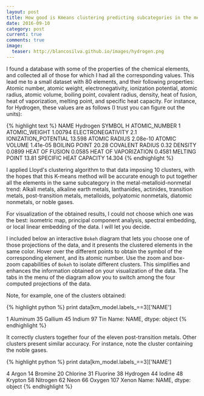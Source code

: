 ```yaml
---
layout: post
title: How good is Kmeans clustering predicting subcategories in the metal-metalloid-nonmetal trend?
date: 2016-09-10 
category: post
current: true
comments: true
image:
  teaser: http://blancosilva.github.io/images/hydrogen.png
---
```


I found a database with some of the properties of the chemical elements, and collected all of those for which I had all the corresponding values.  This lead me to a small dataset with 80 elements, and their following properties: Atomic number, atomic weight, electronegativity, ionization potential, atomic radius, atomic volume, boiling point, covalent radius, density, heat of fusion, heat of vaporization, melting point, and specific heat capacity.  For instance, for Hydrogen, these values are as follows (I trust you can figure out the units):

{% highlight text %}
NAME Hydrogen
SYMBOL H
ATOMIC_NUMBER 1
ATOMIC_WEIGHT 1.00794
ELECTRONEGATIVITY 2.1
IONIZATION_POTENTIAL 13.598
ATOMIC RADIUS 2.08e-10
ATOMIC VOLUME 1.41e-05
BOILING POINT 20.28
COVALENT RADIUS 0.32
DENSITY 0.0899
HEAT OF FUSION 0.0585
HEAT OF VAPORIZATION 0.4581
MELTING POINT 13.81
SPECIFIC HEAT CAPACITY 14.304
{% endhighlight %}

I applied Lloyd's clustering algorithm to that data imposing 10 clusters, with the hopes that this K-means method will be accurate enough to put together all the elements in the same subcategory in the metal-metalloid-nonmetal trend: Alkali metals, alkaline earth metals, lan­thanides, actinides, transition metals, post-​transition metals, metalloids, polyatomic nonmetals, diatomic nonmetals, or noble gases.

For visualization of the obtained results, I could not choose which one was the best: isometric map, principal component analysis, spectral embedding, or local linear embedding of the data.  I will let you decide.  

I included below an interactive `Bokeh` diagram that lets you choose one of those projections of the data, and it presents the clustered elements in the same color.  Hover over the different points to obtain the symbol of the corresponding element, and its atomic number.  Use the zoom and box-zoom capabilities of `Bokeh` to isolate different clusters.  This simplifies and enhances the information obtained on your visualization of the data.  The tabs in the menu of the diagram allow you to switch among the four computed projections of the data.

<link rel="stylesheet" href="https://cdn.pydata.org/bokeh/release/bokeh-0.12.1.min.css" type="text/css" />
<link rel="stylesheet" href="https://cdn.pydata.org/bokeh/release/bokeh-widgets-0.12.1.min.css" type="text/css" />
        
<script type="text/javascript" src="https://cdn.pydata.org/bokeh/release/bokeh-0.12.1.min.js"></script>
<script type="text/javascript" src="https://cdn.pydata.org/bokeh/release/bokeh-widgets-0.12.1.min.js"></script>
<script type="text/javascript">
    Bokeh.set_log_level("info");
</script>

<div class="bk-root">
	<div class="plotdiv" id="1b7c65a4-571d-4f3e-9fdd-ed079cd65350"></div>
</div>

<script type="text/javascript">
Bokeh.$(function() {
	var docs_json = {"57fff59c-41eb-4d45-81e9-0a7e42c34e45":{"roots":{"references":[{"attributes":{},"id":"00cc789d-881a-4ad7-86d5-55f7553a63cf","type":"ToolEvents"},{"attributes":{"plot":{"id":"cee1bfa9-a824-44c8-9196-7b6a73d0175e","subtype":"Figure","type":"Plot"},"ticker":{"id":"129758b3-92e1-4aaa-8b0b-5cebdf31fe5a","type":"BasicTicker"}},"id":"e182f0b1-daf8-4f37-9190-bec05b4accf4","type":"Grid"},{"attributes":{"plot":{"id":"c2dab302-5e42-4e3d-959f-b5e66611fbc3","subtype":"Figure","type":"Plot"}},"id":"5217cc7f-a098-445c-aeb1-fda035014443","type":"WheelZoomTool"},{"attributes":{},"id":"75e62a9b-78f8-4b19-a5f3-f3d4d30e01b7","type":"BasicTicker"},{"attributes":{"data_source":{"id":"adbb849a-2cfb-4d55-a67d-58ba3b1038b9","type":"ColumnDataSource"},"glyph":{"id":"8e2f6dff-97e5-4955-9782-be53d1ed3414","type":"Circle"},"hover_glyph":null,"nonselection_glyph":{"id":"21066351-a6af-47e3-862c-4473430ff0e3","type":"Circle"},"selection_glyph":null},"id":"a4eb37fa-5e97-4431-a08a-1bdbd443c663","type":"GlyphRenderer"},{"attributes":{"dimension":1,"plot":{"id":"c2dab302-5e42-4e3d-959f-b5e66611fbc3","subtype":"Figure","type":"Plot"},"ticker":{"id":"f474c202-2a73-4edd-8ed6-ea0ae8a04233","type":"BasicTicker"}},"id":"eaee7ab2-ba98-4195-8f96-954f4c4d401e","type":"Grid"},{"attributes":{"plot":{"id":"c2dab302-5e42-4e3d-959f-b5e66611fbc3","subtype":"Figure","type":"Plot"}},"id":"c9d9b096-3849-4282-9d1d-9d0d942fdf01","type":"ResetTool"},{"attributes":{"overlay":{"id":"e977dbe3-8c12-4709-a2f8-36636a0daa6a","type":"BoxAnnotation"},"plot":{"id":"630a6592-12ca-42dc-92ef-2aea63af3651","subtype":"Figure","type":"Plot"}},"id":"ac8c7720-0df6-490a-8d97-8a8d0f78936c","type":"BoxZoomTool"},{"attributes":{"below":[{"id":"f63bc2ae-1d93-4feb-8d4b-7cb6d7705c36","type":"LinearAxis"}],"left":[{"id":"0a4c638c-e4b4-4481-b2eb-e2c359728a93","type":"LinearAxis"}],"plot_height":700,"plot_width":700,"renderers":[{"id":"f63bc2ae-1d93-4feb-8d4b-7cb6d7705c36","type":"LinearAxis"},{"id":"690a0a60-3502-4535-974f-df97314dd36a","type":"Grid"},{"id":"0a4c638c-e4b4-4481-b2eb-e2c359728a93","type":"LinearAxis"},{"id":"f5c5e61c-008f-4972-8cf1-e3043e3c714e","type":"Grid"},{"id":"9a5901de-a97e-4cad-b879-4c8014219e7f","type":"BoxAnnotation"},{"id":"27d56f1a-7c3b-4532-81ba-85bf4eaf4f64","type":"GlyphRenderer"}],"title":{"id":"f80e1044-6214-4f5d-810e-ee43636c4e32","type":"Title"},"tool_events":{"id":"9c23a4d1-f898-4314-8413-02bab3630f17","type":"ToolEvents"},"toolbar":{"id":"15bda869-de1c-434b-ab8c-e88b19d94edf","type":"Toolbar"},"x_range":{"id":"d9d66ebc-bb49-455c-9072-7481d6bca986","type":"DataRange1d"},"y_range":{"id":"2090e30b-3cbf-4a02-a472-143166984158","type":"DataRange1d"}},"id":"d1f6fdbe-f8b8-48cd-b2b3-d71314b67ed3","subtype":"Figure","type":"Plot"},{"attributes":{},"id":"3f24e6e2-68bf-482c-901b-b83865029baa","type":"BasicTicker"},{"attributes":{"child":{"id":"630a6592-12ca-42dc-92ef-2aea63af3651","subtype":"Figure","type":"Plot"},"title":"Isometric Map"},"id":"ea24ab70-9e73-439f-affd-592e438c59b0","type":"Panel"},{"attributes":{},"id":"1b988d15-c792-4942-97de-bd0aab3356ba","type":"ToolEvents"},{"attributes":{"formatter":{"id":"d8eb04a3-45a5-43a2-9253-929516d4e62a","type":"BasicTickFormatter"},"plot":{"id":"630a6592-12ca-42dc-92ef-2aea63af3651","subtype":"Figure","type":"Plot"},"ticker":{"id":"316f212b-61d6-44fb-9b93-61fb7533d858","type":"BasicTicker"}},"id":"8de9b5db-ee4d-4089-a345-0a2cdae9500c","type":"LinearAxis"},{"attributes":{"fill_alpha":{"value":0.1},"fill_color":{"value":"#1f77b4"},"line_alpha":{"value":0.1},"line_color":{"value":"#1f77b4"},"size":{"units":"screen","value":10},"x":{"field":"x"},"y":{"field":"y"}},"id":"a5726df9-1d65-405b-b9ee-bcfe6a2263f6","type":"Circle"},{"attributes":{},"id":"316f212b-61d6-44fb-9b93-61fb7533d858","type":"BasicTicker"},{"attributes":{"callback":null},"id":"2090e30b-3cbf-4a02-a472-143166984158","type":"DataRange1d"},{"attributes":{"plot":{"id":"d1f6fdbe-f8b8-48cd-b2b3-d71314b67ed3","subtype":"Figure","type":"Plot"}},"id":"a748a11e-be89-4a00-80fb-698320cf787d","type":"ResetTool"},{"attributes":{"plot":{"id":"d1f6fdbe-f8b8-48cd-b2b3-d71314b67ed3","subtype":"Figure","type":"Plot"}},"id":"dafdebeb-92fa-4585-99df-6bdd3568f1a3","type":"PanTool"},{"attributes":{"below":[{"id":"8ee13b94-1b80-4eda-a50a-f4beeb1376a2","type":"LinearAxis"}],"left":[{"id":"8de9b5db-ee4d-4089-a345-0a2cdae9500c","type":"LinearAxis"}],"plot_height":700,"plot_width":700,"renderers":[{"id":"8ee13b94-1b80-4eda-a50a-f4beeb1376a2","type":"LinearAxis"},{"id":"bee6a1fd-c01c-4321-8bfa-907b99ad73dd","type":"Grid"},{"id":"8de9b5db-ee4d-4089-a345-0a2cdae9500c","type":"LinearAxis"},{"id":"93d70db1-0a1f-48dd-a027-d11381b46cfb","type":"Grid"},{"id":"e977dbe3-8c12-4709-a2f8-36636a0daa6a","type":"BoxAnnotation"},{"id":"a4eb37fa-5e97-4431-a08a-1bdbd443c663","type":"GlyphRenderer"}],"title":{"id":"c42e27d4-68aa-42ae-af86-9588bba103cd","type":"Title"},"tool_events":{"id":"00cc789d-881a-4ad7-86d5-55f7553a63cf","type":"ToolEvents"},"toolbar":{"id":"2252a3dd-e866-4fc7-b2a1-41692c367127","type":"Toolbar"},"x_range":{"id":"96da214a-b8dd-4580-ab0a-0a2d8870ef96","type":"DataRange1d"},"y_range":{"id":"dc2353fd-c680-4d67-90ca-888f8d73ed14","type":"DataRange1d"}},"id":"630a6592-12ca-42dc-92ef-2aea63af3651","subtype":"Figure","type":"Plot"},{"attributes":{"data_source":{"id":"ea4aa114-acee-46c2-a6c6-89303d1218b5","type":"ColumnDataSource"},"glyph":{"id":"ac356c33-bf30-4851-9f38-0672cdf25271","type":"Circle"},"hover_glyph":null,"nonselection_glyph":{"id":"388bd00b-18b8-4080-9c78-65ed21fc38e1","type":"Circle"},"selection_glyph":null},"id":"27d56f1a-7c3b-4532-81ba-85bf4eaf4f64","type":"GlyphRenderer"},{"attributes":{"dimension":1,"plot":{"id":"630a6592-12ca-42dc-92ef-2aea63af3651","subtype":"Figure","type":"Plot"},"ticker":{"id":"316f212b-61d6-44fb-9b93-61fb7533d858","type":"BasicTicker"}},"id":"93d70db1-0a1f-48dd-a027-d11381b46cfb","type":"Grid"},{"attributes":{"callback":null},"id":"d9d66ebc-bb49-455c-9072-7481d6bca986","type":"DataRange1d"},{"attributes":{"callback":null,"column_names":["color","y","number","name","x"],"data":{"color":["blue","green","orange","gray","purple","red","green","purple","green","orange","green","gray","black","orange","purple","purple","gray","purple","purple","green","orange","purple","blue","black","purple","orange","red","orange","purple","orange","blue","red","gray","orange","black","green","brown","green","yellow","red","orange","gray","red","black","orange","purple","orange","pink","orange","green","purple","black","brown","gray","pink","brown","red","gray","yellow","purple","gray","purple","yellow","green","pink","red","gray","red","blue","brown","green","yellow","black","brown","pink","orange","brown","green","gray","red"],"name":["Aluminum","Antimony","Argon","Arsenic","Gold","Boron","Barium","Beryllium","Bismuth","Bromine","Calcium","Cadmium","Cerium","Chlorine","Cobalt","Chromium","Cesium","Copper","Erbium","Europium","Fluorine","Iron","Gallium","Gadolinium","Germanium","Hydrogen","Hafnium","Mercury","Holmium","Iodine","Indium","Iridium","Potassium","Krypton","Lanthanum","Lithium","Lutetium","Magnesium","Manganese","Molybdenum","Nitrogen","Sodium","Niobium","Neodymium","Neon","Nickel","Oxygen","Osmium","Phosphorus","Lead","Palladium","Praseodymium","Platinum","Rubidium","Rhenium","Rhodium","Ruthenium","Sulfur","Silver","Scandium","Selenium","Silicon","Samarium","Strontium","Tantalum","Technetium","Tellurium","Thorium","Tin","Titanium","Thallium","Thulium","Uranium","Vanadium","Tungsten","Xenon","Yttrium","Ytterbium","Zinc","Zirconium"],"number":[13,51,18,33,79,5,56,4,83,35,20,48,58,17,27,24,55,29,68,63,9,26,31,64,32,1,72,80,67,53,49,77,19,36,57,3,71,12,25,42,7,11,41,60,10,28,8,76,15,82,46,59,78,37,75,45,44,16,47,21,34,14,62,38,73,43,52,90,50,22,81,69,92,23,74,54,39,70,30,40],"x":[0.020084526582062872,0.055508911227359646,0.15159617982500034,0.07808620535306354,-0.013118989541468791,-0.1667149181084315,0.040412699966604515,-0.07412158918645055,0.09996677214325349,0.1358710216647169,0.049420833645170956,0.09840756709401258,-0.05368475756641123,0.1445412145579658,-0.07409316417918016,-0.0740595765977072,0.11968902413559186,-0.026971234299534935,-0.07399904353158034,0.046222159376645575,0.15454197924764262,-0.07409052090663995,0.11498411425073189,-0.05245918041112748,-0.01690505753613556,0.15810507616567535,-0.16713862462462217,0.12914581958175478,-0.07400764218452528,0.12530009037635478,0.10257272792964704,-0.16715970138356462,0.12128852554282608,0.14714531161018027,-0.06419691329517986,0.10359613404133232,-0.09212096560524483,0.07261141171217114,-0.022633185209691854,-0.16712746052891564,0.15425893856539996,0.1191230562603522,-0.1671134893103093,-0.02327814570193724,0.15648491981385174,-0.0741106703796223,0.15457894721882315,-0.16719523063347128,0.12877358728656896,0.0897623732213237,-0.07405615289428397,-0.06559716272986302,-0.12423051864410839,0.12111319125662334,-0.16724406574068892,-0.13889187151894994,-0.1671985605396927,0.120689818545417,0.0016202772687727118,-0.07407638313504207,0.1082491985884832,-0.052965284390099975,0.006889137879488946,0.05587808988636636,-0.16721740391543918,-0.16719279544791243,0.08771539506277566,-0.16713573562473905,0.0813179877688995,-0.09507031046186384,0.0982604083979883,-0.047403618993624004,-0.11269107732573114,-0.11953056645586756,-0.1672722561551455,0.14161633462018186,-0.0786897073555854,0.05947466029830267,0.09074390265847682,-0.16717994243702983],"y":[-0.0686640027625074,-0.03236129252061037,0.10088275678157575,0.015594629748858876,-0.13022710880772997,0.09320866123363873,-0.04788960307612368,-0.04812478338540362,-0.05239852725787149,0.08019276695069817,-0.03416756579328093,0.034824096936878976,-0.38582274730122385,0.09119086361219124,-0.053808921997003954,-0.059858381607069265,0.06354449734773836,-0.06332810308150484,-0.07388381969091548,-0.04967276449143002,0.10433491793803673,-0.05323509441680576,-0.1218473226690649,-0.08371155391912287,-0.08994256518945527,0.10908179190474339,0.12764933135773887,0.07687786711359658,-0.07024627665353751,0.06663726162916656,-0.10157418166086082,0.1263046831988943,0.04991071791183141,0.09543362059015625,-0.35257465037183333,0.0010330287617851292,-0.023946216541317504,-0.005926462161662521,-0.04760576755978449,0.14151992876682593,0.10405246048471159,0.03995282528323821,0.1420039670682226,-0.1233378253024394,0.10715099807051419,-0.04860115787057549,0.10432151305723025,0.16362384453223167,0.07017221143393758,-0.0647331974504771,-0.06273997215755646,-0.3582260430651827,0.03213017565191455,0.05860536971435126,0.18630357516727122,0.04728355999662924,0.1103729698616958,0.05946688409145219,-0.058842469373782944,-0.057152302385446094,0.045112059248676804,-0.03719370702747273,-0.05270548607708758,-0.032932741511694744,0.17827508108785653,0.10923458556172173,0.015158418785209878,0.11696617007969838,-0.13448636210346282,-0.02631729134006027,-0.04440109433036243,-0.0489427204212851,-0.19792518409590712,0.010587326543834106,0.18878104860172187,0.08864335256198225,-0.046494733412392894,-0.04370687587572408,0.020218518521762995,0.10449991026462405]}},"id":"69c788d8-589a-4455-a18c-1d045ac77d13","type":"ColumnDataSource"},{"attributes":{"plot":null,"text":null},"id":"f80e1044-6214-4f5d-810e-ee43636c4e32","type":"Title"},{"attributes":{"data_source":{"id":"97fcbe25-9ae7-4940-9fd2-985f30ff8860","type":"ColumnDataSource"},"glyph":{"id":"f0dacd2d-98f8-47fc-b4f0-c2d708f75136","type":"Circle"},"hover_glyph":null,"nonselection_glyph":{"id":"f4291af9-91c2-470e-a81d-f8a6ae44e447","type":"Circle"},"selection_glyph":null},"id":"de2c5ade-dce6-4847-9286-f0c6d41cc010","type":"GlyphRenderer"},{"attributes":{},"id":"04be2950-d6ee-4a57-9891-c3bbc420ece0","type":"BasicTicker"},{"attributes":{"formatter":{"id":"1525348e-307c-41b7-8caa-bef648e207e3","type":"BasicTickFormatter"},"plot":{"id":"cee1bfa9-a824-44c8-9196-7b6a73d0175e","subtype":"Figure","type":"Plot"},"ticker":{"id":"129758b3-92e1-4aaa-8b0b-5cebdf31fe5a","type":"BasicTicker"}},"id":"f657fa86-2aac-42c1-8ebc-0d6c938ac726","type":"LinearAxis"},{"attributes":{},"id":"781d0785-349d-4ea0-891b-76780f5c06a3","type":"BasicTicker"},{"attributes":{"child":{"id":"d1f6fdbe-f8b8-48cd-b2b3-d71314b67ed3","subtype":"Figure","type":"Plot"},"title":"PCA"},"id":"6571b915-2606-40a7-9990-3270441b3d6d","type":"Panel"},{"attributes":{"overlay":{"id":"9a5901de-a97e-4cad-b879-4c8014219e7f","type":"BoxAnnotation"},"plot":{"id":"d1f6fdbe-f8b8-48cd-b2b3-d71314b67ed3","subtype":"Figure","type":"Plot"}},"id":"ac3efedf-73fd-48dd-8ce2-21d563db2fcb","type":"BoxZoomTool"},{"attributes":{"formatter":{"id":"890edc07-2806-44aa-80e7-8932b6dfec03","type":"BasicTickFormatter"},"plot":{"id":"d1f6fdbe-f8b8-48cd-b2b3-d71314b67ed3","subtype":"Figure","type":"Plot"},"ticker":{"id":"3f24e6e2-68bf-482c-901b-b83865029baa","type":"BasicTicker"}},"id":"f63bc2ae-1d93-4feb-8d4b-7cb6d7705c36","type":"LinearAxis"},{"attributes":{"fill_alpha":{"value":0.1},"fill_color":{"value":"#1f77b4"},"line_alpha":{"value":0.1},"line_color":{"value":"#1f77b4"},"size":{"units":"screen","value":10},"x":{"field":"x"},"y":{"field":"y"}},"id":"388bd00b-18b8-4080-9c78-65ed21fc38e1","type":"Circle"},{"attributes":{"bottom_units":"screen","fill_alpha":{"value":0.5},"fill_color":{"value":"lightgrey"},"left_units":"screen","level":"overlay","line_alpha":{"value":1.0},"line_color":{"value":"black"},"line_dash":[4,4],"line_width":{"value":2},"plot":null,"render_mode":"css","right_units":"screen","top_units":"screen"},"id":"44ccdee2-9904-44fc-ba52-fa1d4b4df299","type":"BoxAnnotation"},{"attributes":{"plot":{"id":"c2dab302-5e42-4e3d-959f-b5e66611fbc3","subtype":"Figure","type":"Plot"}},"id":"842ca18d-71c2-4da8-b92f-e840c22759b8","type":"HelpTool"},{"attributes":{"callback":null},"id":"e45a05d4-d60c-4fa7-b98b-db7fa6c02e66","type":"DataRange1d"},{"attributes":{"fill_color":{"field":"color"},"line_color":{"field":"color"},"size":{"units":"screen","value":10},"x":{"field":"x"},"y":{"field":"y"}},"id":"b63d42a0-e0b3-4db6-b576-39162a9df427","type":"Circle"},{"attributes":{"fill_color":{"field":"color"},"line_color":{"field":"color"},"size":{"units":"screen","value":10},"x":{"field":"x"},"y":{"field":"y"}},"id":"f0dacd2d-98f8-47fc-b4f0-c2d708f75136","type":"Circle"},{"attributes":{},"id":"0020874b-5c7c-4b62-ab2a-800de073350b","type":"BasicTickFormatter"},{"attributes":{"dimension":1,"plot":{"id":"d1f6fdbe-f8b8-48cd-b2b3-d71314b67ed3","subtype":"Figure","type":"Plot"},"ticker":{"id":"75e62a9b-78f8-4b19-a5f3-f3d4d30e01b7","type":"BasicTicker"}},"id":"f5c5e61c-008f-4972-8cf1-e3043e3c714e","type":"Grid"},{"attributes":{},"id":"1525348e-307c-41b7-8caa-bef648e207e3","type":"BasicTickFormatter"},{"attributes":{"callback":null},"id":"dc2353fd-c680-4d67-90ca-888f8d73ed14","type":"DataRange1d"},{"attributes":{"plot":null,"text":null},"id":"0233b109-73a3-4dfd-bd8c-14dcf9b9f03a","type":"Title"},{"attributes":{"child":{"id":"c2dab302-5e42-4e3d-959f-b5e66611fbc3","subtype":"Figure","type":"Plot"},"title":"Spectral Embedding"},"id":"98b94786-8612-423f-aac3-5351d5c7acde","type":"Panel"},{"attributes":{"bottom_units":"screen","fill_alpha":{"value":0.5},"fill_color":{"value":"lightgrey"},"left_units":"screen","level":"overlay","line_alpha":{"value":1.0},"line_color":{"value":"black"},"line_dash":[4,4],"line_width":{"value":2},"plot":null,"render_mode":"css","right_units":"screen","top_units":"screen"},"id":"2cf0bc88-499c-4a96-b0f7-4aa5ce2004e5","type":"BoxAnnotation"},{"attributes":{},"id":"0baaa94f-00c2-4299-8378-1febf77aa58b","type":"BasicTicker"},{"attributes":{"callback":null,"plot":{"id":"630a6592-12ca-42dc-92ef-2aea63af3651","subtype":"Figure","type":"Plot"},"tooltips":[["Name    ","@name"],["Atomic #","@number"]]},"id":"a4462cf3-e7e3-4b88-a454-e4ca8d12435c","type":"HoverTool"},{"attributes":{"plot":{"id":"d1f6fdbe-f8b8-48cd-b2b3-d71314b67ed3","subtype":"Figure","type":"Plot"}},"id":"9ecb0224-2edc-4b42-9734-026504a8dc0f","type":"HelpTool"},{"attributes":{"callback":null},"id":"96da214a-b8dd-4580-ab0a-0a2d8870ef96","type":"DataRange1d"},{"attributes":{"formatter":{"id":"ad6f786c-cf8a-4fb4-9b91-d4b5195fe4b8","type":"BasicTickFormatter"},"plot":{"id":"c2dab302-5e42-4e3d-959f-b5e66611fbc3","subtype":"Figure","type":"Plot"},"ticker":{"id":"0baaa94f-00c2-4299-8378-1febf77aa58b","type":"BasicTicker"}},"id":"f4e6114a-1b2f-4401-abdd-67a2161a9f6c","type":"LinearAxis"},{"attributes":{"formatter":{"id":"0020874b-5c7c-4b62-ab2a-800de073350b","type":"BasicTickFormatter"},"plot":{"id":"630a6592-12ca-42dc-92ef-2aea63af3651","subtype":"Figure","type":"Plot"},"ticker":{"id":"781d0785-349d-4ea0-891b-76780f5c06a3","type":"BasicTicker"}},"id":"8ee13b94-1b80-4eda-a50a-f4beeb1376a2","type":"LinearAxis"},{"attributes":{"plot":{"id":"630a6592-12ca-42dc-92ef-2aea63af3651","subtype":"Figure","type":"Plot"}},"id":"f13f894f-b5f9-4cac-83e5-2911b4ab11ad","type":"ResetTool"},{"attributes":{"plot":{"id":"cee1bfa9-a824-44c8-9196-7b6a73d0175e","subtype":"Figure","type":"Plot"}},"id":"98becf97-1b1f-4842-aa51-6e31960d5248","type":"PanTool"},{"attributes":{},"id":"129758b3-92e1-4aaa-8b0b-5cebdf31fe5a","type":"BasicTicker"},{"attributes":{},"id":"04b24655-2bdc-4bd2-8d99-97e4c78e7af6","type":"BasicTickFormatter"},{"attributes":{"plot":{"id":"cee1bfa9-a824-44c8-9196-7b6a73d0175e","subtype":"Figure","type":"Plot"}},"id":"6763cb58-49a6-4e8f-a0a7-2f607e6d9d27","type":"HelpTool"},{"attributes":{"plot":{"id":"630a6592-12ca-42dc-92ef-2aea63af3651","subtype":"Figure","type":"Plot"}},"id":"37c9ce78-0afc-4ee8-947a-c3dd6484dc3a","type":"WheelZoomTool"},{"attributes":{"fill_alpha":{"value":0.1},"fill_color":{"value":"#1f77b4"},"line_alpha":{"value":0.1},"line_color":{"value":"#1f77b4"},"size":{"units":"screen","value":10},"x":{"field":"x"},"y":{"field":"y"}},"id":"f4291af9-91c2-470e-a81d-f8a6ae44e447","type":"Circle"},{"attributes":{},"id":"11cd2732-f1e9-447e-8723-60767db7cf25","type":"ToolEvents"},{"attributes":{"dimension":1,"plot":{"id":"cee1bfa9-a824-44c8-9196-7b6a73d0175e","subtype":"Figure","type":"Plot"},"ticker":{"id":"04be2950-d6ee-4a57-9891-c3bbc420ece0","type":"BasicTicker"}},"id":"7ef6af74-c6be-451f-8156-28e0ea16cb99","type":"Grid"},{"attributes":{"plot":null,"text":null},"id":"c42e27d4-68aa-42ae-af86-9588bba103cd","type":"Title"},{"attributes":{"plot":null,"text":null},"id":"6bfbd763-2907-41b4-bd4a-9d95769ff141","type":"Title"},{"attributes":{"plot":{"id":"cee1bfa9-a824-44c8-9196-7b6a73d0175e","subtype":"Figure","type":"Plot"}},"id":"5cac3699-7ed9-4049-b47d-7336d7d080f2","type":"SaveTool"},{"attributes":{},"id":"f474c202-2a73-4edd-8ed6-ea0ae8a04233","type":"BasicTicker"},{"attributes":{"callback":null},"id":"69e2ad9d-bd6f-43fa-8988-06e933f0545b","type":"DataRange1d"},{"attributes":{"overlay":{"id":"2cf0bc88-499c-4a96-b0f7-4aa5ce2004e5","type":"BoxAnnotation"},"plot":{"id":"c2dab302-5e42-4e3d-959f-b5e66611fbc3","subtype":"Figure","type":"Plot"}},"id":"ae4c10b2-6ade-4517-81a6-8306f709954a","type":"BoxZoomTool"},{"attributes":{"plot":{"id":"d1f6fdbe-f8b8-48cd-b2b3-d71314b67ed3","subtype":"Figure","type":"Plot"}},"id":"fde1e47b-3327-4e62-824d-98b65f8d309a","type":"WheelZoomTool"},{"attributes":{},"id":"d8eb04a3-45a5-43a2-9253-929516d4e62a","type":"BasicTickFormatter"},{"attributes":{"plot":{"id":"cee1bfa9-a824-44c8-9196-7b6a73d0175e","subtype":"Figure","type":"Plot"}},"id":"aa0d69bd-f4a5-4da7-988c-cc788bcdb60c","type":"ResetTool"},{"attributes":{},"id":"ad6f786c-cf8a-4fb4-9b91-d4b5195fe4b8","type":"BasicTickFormatter"},{"attributes":{"plot":{"id":"cee1bfa9-a824-44c8-9196-7b6a73d0175e","subtype":"Figure","type":"Plot"}},"id":"5b7244ba-129a-4438-9898-0b73009d27ec","type":"WheelZoomTool"},{"attributes":{"plot":{"id":"d1f6fdbe-f8b8-48cd-b2b3-d71314b67ed3","subtype":"Figure","type":"Plot"}},"id":"590cd759-ec77-4e6a-a8bf-48f6f8a0ede0","type":"SaveTool"},{"attributes":{"active_drag":"auto","active_scroll":"auto","active_tap":"auto","tools":[{"id":"15137a19-6285-4e59-926b-e297f4424e02","type":"PanTool"},{"id":"37c9ce78-0afc-4ee8-947a-c3dd6484dc3a","type":"WheelZoomTool"},{"id":"ac8c7720-0df6-490a-8d97-8a8d0f78936c","type":"BoxZoomTool"},{"id":"30069fff-2193-4db3-b5e7-788b4ccb8afa","type":"SaveTool"},{"id":"f13f894f-b5f9-4cac-83e5-2911b4ab11ad","type":"ResetTool"},{"id":"b3208057-5fd6-4f83-9d4c-8cd1ab0619f9","type":"HelpTool"},{"id":"a4462cf3-e7e3-4b88-a454-e4ca8d12435c","type":"HoverTool"}]},"id":"2252a3dd-e866-4fc7-b2a1-41692c367127","type":"Toolbar"},{"attributes":{"callback":null},"id":"3ec8e342-c6c8-4da0-9e1f-f17a9b0c601f","type":"DataRange1d"},{"attributes":{"below":[{"id":"f4e6114a-1b2f-4401-abdd-67a2161a9f6c","type":"LinearAxis"}],"left":[{"id":"474843ad-326c-4358-a433-39ae60cdad43","type":"LinearAxis"}],"plot_height":700,"plot_width":700,"renderers":[{"id":"f4e6114a-1b2f-4401-abdd-67a2161a9f6c","type":"LinearAxis"},{"id":"acbc3918-1b88-432b-a0d5-bff5490a3806","type":"Grid"},{"id":"474843ad-326c-4358-a433-39ae60cdad43","type":"LinearAxis"},{"id":"eaee7ab2-ba98-4195-8f96-954f4c4d401e","type":"Grid"},{"id":"2cf0bc88-499c-4a96-b0f7-4aa5ce2004e5","type":"BoxAnnotation"},{"id":"de2c5ade-dce6-4847-9286-f0c6d41cc010","type":"GlyphRenderer"}],"title":{"id":"0233b109-73a3-4dfd-bd8c-14dcf9b9f03a","type":"Title"},"tool_events":{"id":"11cd2732-f1e9-447e-8723-60767db7cf25","type":"ToolEvents"},"toolbar":{"id":"afc80fbc-c8d0-4fc1-885f-0204f9457f54","type":"Toolbar"},"x_range":{"id":"e45a05d4-d60c-4fa7-b98b-db7fa6c02e66","type":"DataRange1d"},"y_range":{"id":"69e2ad9d-bd6f-43fa-8988-06e933f0545b","type":"DataRange1d"}},"id":"c2dab302-5e42-4e3d-959f-b5e66611fbc3","subtype":"Figure","type":"Plot"},{"attributes":{"overlay":{"id":"44ccdee2-9904-44fc-ba52-fa1d4b4df299","type":"BoxAnnotation"},"plot":{"id":"cee1bfa9-a824-44c8-9196-7b6a73d0175e","subtype":"Figure","type":"Plot"}},"id":"e0d801c3-d95d-4794-9de5-e7bf785217ac","type":"BoxZoomTool"},{"attributes":{"callback":null,"plot":{"id":"d1f6fdbe-f8b8-48cd-b2b3-d71314b67ed3","subtype":"Figure","type":"Plot"},"tooltips":[["Name    ","@name"],["Atomic #","@number"]]},"id":"c0e13ab7-76e0-4d72-91c5-a1253b552b13","type":"HoverTool"},{"attributes":{"plot":{"id":"d1f6fdbe-f8b8-48cd-b2b3-d71314b67ed3","subtype":"Figure","type":"Plot"},"ticker":{"id":"3f24e6e2-68bf-482c-901b-b83865029baa","type":"BasicTicker"}},"id":"690a0a60-3502-4535-974f-df97314dd36a","type":"Grid"},{"attributes":{"plot":{"id":"630a6592-12ca-42dc-92ef-2aea63af3651","subtype":"Figure","type":"Plot"}},"id":"b3208057-5fd6-4f83-9d4c-8cd1ab0619f9","type":"HelpTool"},{"attributes":{"callback":null},"id":"c7fa5816-46d7-4947-aefa-be476df288b9","type":"DataRange1d"},{"attributes":{"below":[{"id":"f657fa86-2aac-42c1-8ebc-0d6c938ac726","type":"LinearAxis"}],"left":[{"id":"ddfa333e-6888-4778-8c4d-0ae52e7562bf","type":"LinearAxis"}],"plot_height":700,"plot_width":700,"renderers":[{"id":"f657fa86-2aac-42c1-8ebc-0d6c938ac726","type":"LinearAxis"},{"id":"e182f0b1-daf8-4f37-9190-bec05b4accf4","type":"Grid"},{"id":"ddfa333e-6888-4778-8c4d-0ae52e7562bf","type":"LinearAxis"},{"id":"7ef6af74-c6be-451f-8156-28e0ea16cb99","type":"Grid"},{"id":"44ccdee2-9904-44fc-ba52-fa1d4b4df299","type":"BoxAnnotation"},{"id":"99c925e4-4e8f-41ff-86dc-9cfe6a82568b","type":"GlyphRenderer"}],"title":{"id":"6bfbd763-2907-41b4-bd4a-9d95769ff141","type":"Title"},"tool_events":{"id":"1b988d15-c792-4942-97de-bd0aab3356ba","type":"ToolEvents"},"toolbar":{"id":"adc1f5b9-2d44-4b78-bad3-0db9b4ce1aa5","type":"Toolbar"},"x_range":{"id":"3ec8e342-c6c8-4da0-9e1f-f17a9b0c601f","type":"DataRange1d"},"y_range":{"id":"c7fa5816-46d7-4947-aefa-be476df288b9","type":"DataRange1d"}},"id":"cee1bfa9-a824-44c8-9196-7b6a73d0175e","subtype":"Figure","type":"Plot"},{"attributes":{"active_drag":"auto","active_scroll":"auto","active_tap":"auto","tools":[{"id":"98becf97-1b1f-4842-aa51-6e31960d5248","type":"PanTool"},{"id":"5b7244ba-129a-4438-9898-0b73009d27ec","type":"WheelZoomTool"},{"id":"e0d801c3-d95d-4794-9de5-e7bf785217ac","type":"BoxZoomTool"},{"id":"5cac3699-7ed9-4049-b47d-7336d7d080f2","type":"SaveTool"},{"id":"aa0d69bd-f4a5-4da7-988c-cc788bcdb60c","type":"ResetTool"},{"id":"6763cb58-49a6-4e8f-a0a7-2f607e6d9d27","type":"HelpTool"},{"id":"fb04df34-0aec-451d-8510-e0bd2a46a146","type":"HoverTool"}]},"id":"adc1f5b9-2d44-4b78-bad3-0db9b4ce1aa5","type":"Toolbar"},{"attributes":{"child":{"id":"cee1bfa9-a824-44c8-9196-7b6a73d0175e","subtype":"Figure","type":"Plot"},"title":"Locally Linear Embedding"},"id":"8a556456-30ce-48d9-8b86-96393a9f914c","type":"Panel"},{"attributes":{"formatter":{"id":"04b24655-2bdc-4bd2-8d99-97e4c78e7af6","type":"BasicTickFormatter"},"plot":{"id":"cee1bfa9-a824-44c8-9196-7b6a73d0175e","subtype":"Figure","type":"Plot"},"ticker":{"id":"04be2950-d6ee-4a57-9891-c3bbc420ece0","type":"BasicTicker"}},"id":"ddfa333e-6888-4778-8c4d-0ae52e7562bf","type":"LinearAxis"},{"attributes":{},"id":"890edc07-2806-44aa-80e7-8932b6dfec03","type":"BasicTickFormatter"},{"attributes":{"callback":null,"tabs":[{"id":"98b94786-8612-423f-aac3-5351d5c7acde","type":"Panel"},{"id":"6571b915-2606-40a7-9990-3270441b3d6d","type":"Panel"},{"id":"ea24ab70-9e73-439f-affd-592e438c59b0","type":"Panel"},{"id":"8a556456-30ce-48d9-8b86-96393a9f914c","type":"Panel"}]},"id":"57982c92-017a-4829-a492-78e88afc07ad","type":"Tabs"},{"attributes":{"bottom_units":"screen","fill_alpha":{"value":0.5},"fill_color":{"value":"lightgrey"},"left_units":"screen","level":"overlay","line_alpha":{"value":1.0},"line_color":{"value":"black"},"line_dash":[4,4],"line_width":{"value":2},"plot":null,"render_mode":"css","right_units":"screen","top_units":"screen"},"id":"9a5901de-a97e-4cad-b879-4c8014219e7f","type":"BoxAnnotation"},{"attributes":{"bottom_units":"screen","fill_alpha":{"value":0.5},"fill_color":{"value":"lightgrey"},"left_units":"screen","level":"overlay","line_alpha":{"value":1.0},"line_color":{"value":"black"},"line_dash":[4,4],"line_width":{"value":2},"plot":null,"render_mode":"css","right_units":"screen","top_units":"screen"},"id":"e977dbe3-8c12-4709-a2f8-36636a0daa6a","type":"BoxAnnotation"},{"attributes":{},"id":"71848d40-ccda-4bfe-be34-9f619a203a39","type":"BasicTickFormatter"},{"attributes":{"active_drag":"auto","active_scroll":"auto","active_tap":"auto","tools":[{"id":"2ef0a2d0-ccde-4af3-9950-c00ec5716827","type":"PanTool"},{"id":"5217cc7f-a098-445c-aeb1-fda035014443","type":"WheelZoomTool"},{"id":"ae4c10b2-6ade-4517-81a6-8306f709954a","type":"BoxZoomTool"},{"id":"c32663aa-0a8e-47fc-b6d0-4bcab05cb8dc","type":"SaveTool"},{"id":"c9d9b096-3849-4282-9d1d-9d0d942fdf01","type":"ResetTool"},{"id":"842ca18d-71c2-4da8-b92f-e840c22759b8","type":"HelpTool"},{"id":"6946cb3d-c3b2-4ea9-bbba-9ba081c5f4ae","type":"HoverTool"}]},"id":"afc80fbc-c8d0-4fc1-885f-0204f9457f54","type":"Toolbar"},{"attributes":{"formatter":{"id":"71848d40-ccda-4bfe-be34-9f619a203a39","type":"BasicTickFormatter"},"plot":{"id":"d1f6fdbe-f8b8-48cd-b2b3-d71314b67ed3","subtype":"Figure","type":"Plot"},"ticker":{"id":"75e62a9b-78f8-4b19-a5f3-f3d4d30e01b7","type":"BasicTicker"}},"id":"0a4c638c-e4b4-4481-b2eb-e2c359728a93","type":"LinearAxis"},{"attributes":{"fill_color":{"field":"color"},"line_color":{"field":"color"},"size":{"units":"screen","value":10},"x":{"field":"x"},"y":{"field":"y"}},"id":"ac356c33-bf30-4851-9f38-0672cdf25271","type":"Circle"},{"attributes":{"active_drag":"auto","active_scroll":"auto","active_tap":"auto","tools":[{"id":"dafdebeb-92fa-4585-99df-6bdd3568f1a3","type":"PanTool"},{"id":"fde1e47b-3327-4e62-824d-98b65f8d309a","type":"WheelZoomTool"},{"id":"ac3efedf-73fd-48dd-8ce2-21d563db2fcb","type":"BoxZoomTool"},{"id":"590cd759-ec77-4e6a-a8bf-48f6f8a0ede0","type":"SaveTool"},{"id":"a748a11e-be89-4a00-80fb-698320cf787d","type":"ResetTool"},{"id":"9ecb0224-2edc-4b42-9734-026504a8dc0f","type":"HelpTool"},{"id":"c0e13ab7-76e0-4d72-91c5-a1253b552b13","type":"HoverTool"}]},"id":"15bda869-de1c-434b-ab8c-e88b19d94edf","type":"Toolbar"},{"attributes":{"plot":{"id":"630a6592-12ca-42dc-92ef-2aea63af3651","subtype":"Figure","type":"Plot"}},"id":"30069fff-2193-4db3-b5e7-788b4ccb8afa","type":"SaveTool"},{"attributes":{"callback":null,"plot":{"id":"c2dab302-5e42-4e3d-959f-b5e66611fbc3","subtype":"Figure","type":"Plot"},"tooltips":[["Name    ","@name"],["Atomic #","@number"]]},"id":"6946cb3d-c3b2-4ea9-bbba-9ba081c5f4ae","type":"HoverTool"},{"attributes":{"fill_color":{"field":"color"},"line_color":{"field":"color"},"size":{"units":"screen","value":10},"x":{"field":"x"},"y":{"field":"y"}},"id":"8e2f6dff-97e5-4955-9782-be53d1ed3414","type":"Circle"},{"attributes":{"callback":null,"column_names":["color","y","number","name","x"],"data":{"color":["blue","green","orange","gray","purple","red","green","purple","green","orange","green","gray","black","orange","purple","purple","gray","purple","purple","green","orange","purple","blue","black","purple","orange","red","orange","purple","orange","blue","red","gray","orange","black","green","brown","green","yellow","red","orange","gray","red","black","orange","purple","orange","pink","orange","green","purple","black","brown","gray","pink","brown","red","gray","yellow","purple","gray","purple","yellow","green","pink","red","gray","red","blue","brown","green","yellow","black","brown","pink","orange","brown","green","gray","red"],"name":["Aluminum","Antimony","Argon","Arsenic","Gold","Boron","Barium","Beryllium","Bismuth","Bromine","Calcium","Cadmium","Cerium","Chlorine","Cobalt","Chromium","Cesium","Copper","Erbium","Europium","Fluorine","Iron","Gallium","Gadolinium","Germanium","Hydrogen","Hafnium","Mercury","Holmium","Iodine","Indium","Iridium","Potassium","Krypton","Lanthanum","Lithium","Lutetium","Magnesium","Manganese","Molybdenum","Nitrogen","Sodium","Niobium","Neodymium","Neon","Nickel","Oxygen","Osmium","Phosphorus","Lead","Palladium","Praseodymium","Platinum","Rubidium","Rhenium","Rhodium","Ruthenium","Sulfur","Silver","Scandium","Selenium","Silicon","Samarium","Strontium","Tantalum","Technetium","Tellurium","Thorium","Tin","Titanium","Thallium","Thulium","Uranium","Vanadium","Tungsten","Xenon","Yttrium","Ytterbium","Zinc","Zirconium"],"number":[13,51,18,33,79,5,56,4,83,35,20,48,58,17,27,24,55,29,68,63,9,26,31,64,32,1,72,80,67,53,49,77,19,36,57,3,71,12,25,42,7,11,41,60,10,28,8,76,15,82,46,59,78,37,75,45,44,16,47,21,34,14,62,38,73,43,52,90,50,22,81,69,92,23,74,54,39,70,30,40],"x":[-0.047260757042147473,0.09950616894970171,0.5793823850598813,0.12035301508352052,-0.1595838769653734,-0.363058606199194,0.0693629384854535,-0.2665360554727898,0.07473674651398647,0.395472503701883,0.09819918899638701,0.30702091050416475,-0.15886868343679109,0.4435816512306726,-0.24692801122165442,-0.10636249520155665,0.3367404729986222,-0.10603869483484983,-0.20776778270243082,0.11059904440408577,0.5457699975533281,-0.1843008884522744,0.015916213220930047,-0.26010686589174004,-0.14232861389951465,0.4389007902258712,-0.5320616390592325,0.32480400595000897,-0.2155152838997979,0.3334827807930577,0.025811744885624807,-0.5305855039401725,0.308041423844073,0.6083633613123897,-0.17838792072508508,0.10051707121739824,-0.24163025407684446,0.178355612514032,-0.04315978060931711,-0.45208139717436113,0.5457699975533277,0.28781429915980233,-0.4525947540486783,-0.19368652438270187,0.4750810839311789,-0.22868162886281918,0.5793823850598812,-0.3447761599715733,0.3106601485145346,0.0776108599537079,-0.27747528847076464,-0.17043086688647816,-0.2779084548258107,0.35472809621124374,-0.2876416467193353,-0.2603285420289838,-0.43164599658990954,0.36281918207066266,-0.038460242531894256,-0.1989734489477422,0.32575123168034414,-0.08388460695859878,0.018329666709461154,0.11392721231377526,-0.28764164671933506,-0.4150125128118691,0.23379818647664052,-0.24795602621556664,-0.01473013427281269,-0.22669972101307803,0.0967110429811729,-0.05652455795029932,-0.14293961649988793,-0.2249085718533126,-0.287641646719335,0.6051257575782616,-0.2760888642768756,0.1399640760266515,0.2762257721046488,-0.4494224554064605],"y":[-0.27843175181913066,-0.3673126563883015,0.4706134023234757,-0.07775841818619128,-0.22005321302662967,0.350685685365368,-0.4171608495345961,-0.2746394814203383,-0.29823174972223304,0.2561074961008443,-0.3084494345042392,-0.13693468345899085,-0.1192743713865423,0.3149527717378333,-0.27542440815017,-0.1478289618916876,-0.040643397815711156,-0.2977675893371984,-0.23739529064758255,-0.3547088389877329,0.4477557716865245,-0.24042057838865907,-0.23193876586758358,-0.10947125046066526,-0.23204681153139467,0.3639956186560496,0.6185217380141145,0.08859269678892592,-0.31692919369824435,0.16489881072646886,-0.27908105015411416,0.6131136662147767,-0.09566041336373354,0.4819436509396527,-0.11831196590018848,-0.19268432212419884,-0.0018901861325918412,-0.2663270948463445,-0.2382777027937661,0.5358442300368588,0.44775577168652486,-0.12722114436789328,0.5377199009981287,-0.16937722793012053,0.39332273124375106,-0.30533942761703736,0.47061340232347554,0.42329431229633363,0.11105014104779859,-0.3450691810868741,-0.2528477933348567,-0.09617882126361192,0.11904473939693508,-0.05121696133738945,0.3540013929301303,0.1224208501046199,0.4610734830614282,0.016399531785869784,-0.31093410525107995,-0.2523099614770164,-0.10651374084694136,-0.21816334166685258,-0.2960173467138801,-0.3308874350534751,0.35400139293013,0.4695435036225313,-0.20142587004061696,0.2778714242196594,-0.22365133738066845,-0.045141728229070886,-0.3112401176763166,-0.23242714693931113,-0.01327208929483267,0.004140122271724552,0.3540013929301302,0.47376325529186003,-0.06379242033365169,-0.24714694614306304,-0.18015895344287014,0.4583446422347143]}},"id":"97fcbe25-9ae7-4940-9fd2-985f30ff8860","type":"ColumnDataSource"},{"attributes":{"plot":{"id":"630a6592-12ca-42dc-92ef-2aea63af3651","subtype":"Figure","type":"Plot"}},"id":"15137a19-6285-4e59-926b-e297f4424e02","type":"PanTool"},{"attributes":{"callback":null,"plot":{"id":"cee1bfa9-a824-44c8-9196-7b6a73d0175e","subtype":"Figure","type":"Plot"},"tooltips":[["Name    ","@name"],["Atomic #","@number"]]},"id":"fb04df34-0aec-451d-8510-e0bd2a46a146","type":"HoverTool"},{"attributes":{"plot":{"id":"c2dab302-5e42-4e3d-959f-b5e66611fbc3","subtype":"Figure","type":"Plot"}},"id":"2ef0a2d0-ccde-4af3-9950-c00ec5716827","type":"PanTool"},{"attributes":{},"id":"9c23a4d1-f898-4314-8413-02bab3630f17","type":"ToolEvents"},{"attributes":{"data_source":{"id":"69c788d8-589a-4455-a18c-1d045ac77d13","type":"ColumnDataSource"},"glyph":{"id":"b63d42a0-e0b3-4db6-b576-39162a9df427","type":"Circle"},"hover_glyph":null,"nonselection_glyph":{"id":"a5726df9-1d65-405b-b9ee-bcfe6a2263f6","type":"Circle"},"selection_glyph":null},"id":"99c925e4-4e8f-41ff-86dc-9cfe6a82568b","type":"GlyphRenderer"},{"attributes":{"plot":{"id":"c2dab302-5e42-4e3d-959f-b5e66611fbc3","subtype":"Figure","type":"Plot"}},"id":"c32663aa-0a8e-47fc-b6d0-4bcab05cb8dc","type":"SaveTool"},{"attributes":{"plot":{"id":"c2dab302-5e42-4e3d-959f-b5e66611fbc3","subtype":"Figure","type":"Plot"},"ticker":{"id":"0baaa94f-00c2-4299-8378-1febf77aa58b","type":"BasicTicker"}},"id":"acbc3918-1b88-432b-a0d5-bff5490a3806","type":"Grid"},{"attributes":{"callback":null,"column_names":["color","y","number","name","x"],"data":{"color":["blue","green","orange","gray","purple","red","green","purple","green","orange","green","gray","black","orange","purple","purple","gray","purple","purple","green","orange","purple","blue","black","purple","orange","red","orange","purple","orange","blue","red","gray","orange","black","green","brown","green","yellow","red","orange","gray","red","black","orange","purple","orange","pink","orange","green","purple","black","brown","gray","pink","brown","red","gray","yellow","purple","gray","purple","yellow","green","pink","red","gray","red","blue","brown","green","yellow","black","brown","pink","orange","brown","green","gray","red"],"name":["Aluminum","Antimony","Argon","Arsenic","Gold","Boron","Barium","Beryllium","Bismuth","Bromine","Calcium","Cadmium","Cerium","Chlorine","Cobalt","Chromium","Cesium","Copper","Erbium","Europium","Fluorine","Iron","Gallium","Gadolinium","Germanium","Hydrogen","Hafnium","Mercury","Holmium","Iodine","Indium","Iridium","Potassium","Krypton","Lanthanum","Lithium","Lutetium","Magnesium","Manganese","Molybdenum","Nitrogen","Sodium","Niobium","Neodymium","Neon","Nickel","Oxygen","Osmium","Phosphorus","Lead","Palladium","Praseodymium","Platinum","Rubidium","Rhenium","Rhodium","Ruthenium","Sulfur","Silver","Scandium","Selenium","Silicon","Samarium","Strontium","Tantalum","Technetium","Tellurium","Thorium","Tin","Titanium","Thallium","Thulium","Uranium","Vanadium","Tungsten","Xenon","Yttrium","Ytterbium","Zinc","Zirconium"],"number":[13,51,18,33,79,5,56,4,83,35,20,48,58,17,27,24,55,29,68,63,9,26,31,64,32,1,72,80,67,53,49,77,19,36,57,3,71,12,25,42,7,11,41,60,10,28,8,76,15,82,46,59,78,37,75,45,44,16,47,21,34,14,62,38,73,43,52,90,50,22,81,69,92,23,74,54,39,70,30,40],"x":[165.1549578086669,-792.7720666339671,-2823.911782391951,-1690.9785680590544,604.003387697546,2151.1534894725755,-547.4716111589673,872.8116117785594,-1048.4956299233063,-2537.6402797234005,-810.8718195077785,-1722.8067323885657,1123.0966109927645,-2649.696687604154,827.8752492502166,811.3197698676413,-2050.977643985591,350.69647399150875,849.2084990339467,-764.1471729493757,-2846.350833763942,719.67950998593,-532.924237310271,1219.2784924423763,573.4084592303528,-2922.2196059991647,2828.5210411083713,-2380.4911599136444,662.6678717464754,-2401.8127171891165,-701.9503389126266,2753.446644467973,-1974.279813787954,-2789.7211548797695,1185.3803007326305,-1392.2647915255197,1390.0773376147806,-1235.01663547876,-59.75485635628122,3008.5434322255883,-2854.5116367646956,-1845.8234647614345,3022.517917867446,848.6448130257074,-2909.181351937498,686.5144718790234,-2839.099449129472,3567.4271600341626,-2306.38464443666,-916.4930886721086,946.7111615875558,1221.0459721050568,1846.245391652987,-2031.5517374912906,4110.882066789432,1808.6145728832691,2452.2999579542397,-2126.54200569937,-89.89184640751884,803.6950103840954,-1860.7221626960586,306.86491971590306,-398.2648201580452,-939.6970894260107,3912.9990090697706,2449.5337668192415,-1502.8653887710816,2999.7822780164397,-94.47061201325167,1299.8662693093083,-1137.9638292219493,-40.92141314874259,1938.6695031879992,1519.8887200301212,4209.631861125093,-2740.4304570994445,1286.1646900084056,-1087.036034138292,-1545.792708746224,2609.87722726916],"y":[-813.3226419025247,-237.03064716141273,369.17598760367173,172.51248903528915,-571.4990105519822,291.83235366075564,-204.9444833605803,-457.53840960113837,-380.57214101263344,314.5174596553287,121.62347137063307,238.02339013507606,-954.9573220137667,336.74570153088223,78.24254827241617,-268.5951832219415,39.88814267633211,-289.8661815345455,48.983015397025554,78.8268704624029,373.28774077562275,145.68497475499606,-981.6809191383713,-532.4116235105231,-631.3066114452986,387.2799813350157,277.4433798079099,120.74560149181013,166.69892396917638,283.0516047821477,-932.9170875401891,447.53154488730524,-98.03720663095794,362.8666851839355,-905.8647840881179,-334.75622195096537,12.90971844937394,213.29585306541782,128.65359536291442,474.7664608391974,374.8189519452578,-133.34425257155806,399.9876916381345,-598.7065487255792,384.95723624138964,70.61856597840853,371.91445774676004,595.207271817676,272.110474342913,-437.1501492142671,105.74214652472642,-892.7756550270203,66.71695312098848,0.9321352850047333,686.4778773469357,188.90189808994842,383.0535114469682,238.11948054788024,-230.5225744573133,76.08865921782501,203.22348765242964,215.34630353762094,93.72655239041693,87.67691058820412,628.065149867858,361.39211414510146,159.58664677105753,-119.52384139990681,-969.7862407226246,111.00163487935981,-395.7347704768956,203.95993946279725,-783.454619360622,131.7502215410609,755.6179278507166,352.4379854958572,-133.6058908168514,128.9839413892563,219.8998676903442,-62.99847161990647]}},"id":"adbb849a-2cfb-4d55-a67d-58ba3b1038b9","type":"ColumnDataSource"},{"attributes":{"fill_alpha":{"value":0.1},"fill_color":{"value":"#1f77b4"},"line_alpha":{"value":0.1},"line_color":{"value":"#1f77b4"},"size":{"units":"screen","value":10},"x":{"field":"x"},"y":{"field":"y"}},"id":"21066351-a6af-47e3-862c-4473430ff0e3","type":"Circle"},{"attributes":{},"id":"ae0f619a-ad0f-4ac3-8987-34fd436a9bfb","type":"BasicTickFormatter"},{"attributes":{"plot":{"id":"630a6592-12ca-42dc-92ef-2aea63af3651","subtype":"Figure","type":"Plot"},"ticker":{"id":"781d0785-349d-4ea0-891b-76780f5c06a3","type":"BasicTicker"}},"id":"bee6a1fd-c01c-4321-8bfa-907b99ad73dd","type":"Grid"},{"attributes":{"callback":null,"column_names":["color","y","number","name","x"],"data":{"color":["blue","green","orange","gray","purple","red","green","purple","green","orange","green","gray","black","orange","purple","purple","gray","purple","purple","green","orange","purple","blue","black","purple","orange","red","orange","purple","orange","blue","red","gray","orange","black","green","brown","green","yellow","red","orange","gray","red","black","orange","purple","orange","pink","orange","green","purple","black","brown","gray","pink","brown","red","gray","yellow","purple","gray","purple","yellow","green","pink","red","gray","red","blue","brown","green","yellow","black","brown","pink","orange","brown","green","gray","red"],"name":["Aluminum","Antimony","Argon","Arsenic","Gold","Boron","Barium","Beryllium","Bismuth","Bromine","Calcium","Cadmium","Cerium","Chlorine","Cobalt","Chromium","Cesium","Copper","Erbium","Europium","Fluorine","Iron","Gallium","Gadolinium","Germanium","Hydrogen","Hafnium","Mercury","Holmium","Iodine","Indium","Iridium","Potassium","Krypton","Lanthanum","Lithium","Lutetium","Magnesium","Manganese","Molybdenum","Nitrogen","Sodium","Niobium","Neodymium","Neon","Nickel","Oxygen","Osmium","Phosphorus","Lead","Palladium","Praseodymium","Platinum","Rubidium","Rhenium","Rhodium","Ruthenium","Sulfur","Silver","Scandium","Selenium","Silicon","Samarium","Strontium","Tantalum","Technetium","Tellurium","Thorium","Tin","Titanium","Thallium","Thulium","Uranium","Vanadium","Tungsten","Xenon","Yttrium","Ytterbium","Zinc","Zirconium"],"number":[13,51,18,33,79,5,56,4,83,35,20,48,58,17,27,24,55,29,68,63,9,26,31,64,32,1,72,80,67,53,49,77,19,36,57,3,71,12,25,42,7,11,41,60,10,28,8,76,15,82,46,59,78,37,75,45,44,16,47,21,34,14,62,38,73,43,52,90,50,22,81,69,92,23,74,54,39,70,30,40],"x":[28.50553996587122,-775.8094946671089,-2721.3521298219243,-1550.8384612293012,567.6740094227863,2072.39809787703,-530.9680380614312,766.0333310831296,-953.6430360151128,-2419.8284055601007,-758.957025091752,-1635.819702585083,949.446019548743,-2546.5849351227434,786.6744849594986,782.3541165837374,-1861.9886390879865,318.7720200086029,793.5164759336252,-725.3894526512098,-2738.658802761341,698.3564217222705,-503.20036340192456,1045.6418697700658,486.641787459701,-2814.6755948170094,2681.427018101672,-2167.9516551313723,612.6882238666765,-2251.231170154354,-556.9910401874296,2621.3399942440933,-1768.1147403641091,-2675.9306287988607,1034.8239191661892,-1197.521728416152,1324.9411201022483,-1181.6189002829763,-54.01881468647775,2891.4148280709546,-2740.9080535050375,-1642.5043257652528,2918.5486799899295,731.157739161383,-2803.1434538762637,646.6701912254549,-2733.566998622855,3427.8499490338145,-2203.4272594758236,-764.7657797891959,901.4023451193458,1075.849891716982,1769.4020647377117,-1842.5085734817485,4007.5876853144855,1745.0269641083655,2327.838115567604,-2024.1317022832761,-96.2834748980885,771.3632705200757,-1763.4829041896148,296.48134999719133,-370.73609481438945,-882.396537097935,3811.3819452250696,2356.1738283698373,-1386.7025535218397,2604.9002553028586,-55.07784197451523,1240.2446983419147,-1019.5638017538132,-10.194717391013791,1727.1023529920851,1424.8733818505257,4052.275102027765,-2614.5208979744343,1207.5284992305621,-1020.5014225707625,-1465.8984485395931,2325.1000127013776],"y":[-408.2659675553748,-14.373692174735897,112.04977989908467,619.528451273531,-246.50891190682518,115.55911649413918,-34.39638164367695,-96.07536315312639,-325.81695666032823,153.98002250363282,218.45213929087546,102.47608282632169,-755.9987160879251,117.59054301930055,130.0773288738896,543.4135226043047,-109.19488363185832,-85.80217101364568,158.90983835281418,177.81968486153193,87.48155277166586,222.94824332500755,-838.844262993865,-224.26814819707687,-341.1941155288564,84.1434464754907,-58.43830836973479,-21.658259159285873,193.41517412897718,198.26825214650017,-667.741077137963,216.5010859568337,-116.76125795567116,122.41163354369316,-663.168824018395,-290.91325485939166,23.912409837275213,231.99349777292855,298.38317576483337,273.8681101019776,99.77104782051809,-144.97735499443047,87.06260085300558,-384.6347322330222,89.4945646289885,158.62000852250543,86.22638033532606,439.5611910848686,96.1452919680461,-364.86357852103595,131.55451709716414,-672.914466990957,-92.93368010804696,-105.5590900910803,303.1206129819701,143.45419966997954,254.17236160031266,83.68521040245476,-1.2766820582701308,189.02381218475188,56.67576662794751,301.0994953373419,272.0913685750368,203.8514214700841,226.74878338585665,85.45328796677003,111.15186718766071,-563.7869301491837,-853.1810347437508,86.66314457892307,-253.5447149431864,611.1275425890383,-795.4518672849254,234.79327475584896,542.9181141095178,139.18095400309835,-69.50788721228791,332.76754868199185,124.0928556361962,-291.637744501918]}},"id":"ea4aa114-acee-46c2-a6c6-89303d1218b5","type":"ColumnDataSource"},{"attributes":{"formatter":{"id":"ae0f619a-ad0f-4ac3-8987-34fd436a9bfb","type":"BasicTickFormatter"},"plot":{"id":"c2dab302-5e42-4e3d-959f-b5e66611fbc3","subtype":"Figure","type":"Plot"},"ticker":{"id":"f474c202-2a73-4edd-8ed6-ea0ae8a04233","type":"BasicTicker"}},"id":"474843ad-326c-4358-a433-39ae60cdad43","type":"LinearAxis"}],"root_ids":["57982c92-017a-4829-a492-78e88afc07ad"]},"title":"Bokeh Application","version":"0.12.1"}};
	var render_items = [{"docid":"57fff59c-41eb-4d45-81e9-0a7e42c34e45","elementid":"1b7c65a4-571d-4f3e-9fdd-ed079cd65350","modelid":"57982c92-017a-4829-a492-78e88afc07ad"}];

	Bokeh.embed.embed_items(docs_json, render_items);
});
</script>

Note, for example, one of the clusters obtained:

{% highlight python %}
print data[km_model.labels_==3]['NAME']

1     Aluminum
35     Gallium
45      Indium
97         Tin
Name: NAME, dtype: object
{% endhighlight %}

It correctly clusters together four of the eleven post-transition metals.  Other clusters present similar accuracy.  For instance, note the cluster containing the noble gases.

{% highlight python %}
print data[km_model.labels_==3]['NAME']

4         Argon
14      Bromine
20     Chlorine
31     Fluorine
38     Hydrogen
44       Iodine
48      Krypton
58     Nitrogen
62         Neon
66       Oxygen
107       Xenon
Name: NAME, dtype: object
{% endhighlight %}

